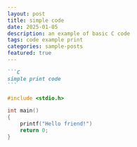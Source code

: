 ```yaml
---
layout: post
title: simple code
date: 2025-01-05
description: an example of basic C code
tags: code example print
categories: sample-posts
featured: true
---
```



````markdown
```C
simple print code
```
````

```C
#include <stdio.h>

int main()
{
    printf("Hello friend!")
    return 0;
}
```